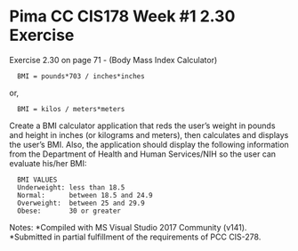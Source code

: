 # Pima CC CIS178 Week #1 2.30 Exercise

Exercise 2.30 on page 71 - (Body Mass Index Calculator)
```text
  BMI = pounds*703 / inches*inches
```
or,
```text
  BMI = kilos / meters*meters
```
Create a BMI calculator application that reds the user’s weight in pounds 
and height in inches (or kilograms and meters), then calculates and 
displays the user’s BMI. Also, the application should display the 
following information from the Department of Health and Human 
Services/NIH so the user can evaluate his/her BMI:
```text 
  BMI VALUES
  Underweight: less than 18.5
  Normal:      between 18.5 and 24.9
  Overweight:  between 25 and 29.9
  Obese:       30 or greater
```
Notes:
*Compiled with MS Visual Studio 2017 Community (v141).
*Submitted in partial fulfillment of the requirements of PCC CIS-278.
